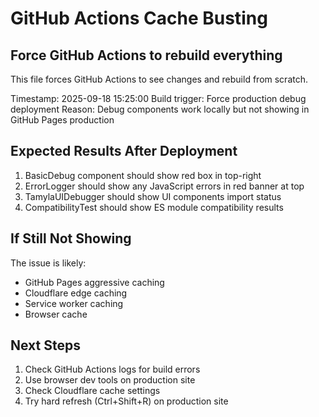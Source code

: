 # GitHub Actions Cache Busting

## Force GitHub Actions to rebuild everything

This file forces GitHub Actions to see changes and rebuild from scratch.

Timestamp: 2025-09-18 15:25:00
Build trigger: Force production debug deployment
Reason: Debug components work locally but not showing in GitHub Pages production

## Expected Results After Deployment

1. BasicDebug component should show red box in top-right
2. ErrorLogger should show any JavaScript errors in red banner at top
3. TamylaUIDebugger should show UI components import status
4. CompatibilityTest should show ES module compatibility results

## If Still Not Showing

The issue is likely:
- GitHub Pages aggressive caching
- Cloudflare edge caching
- Service worker caching
- Browser cache

## Next Steps

1. Check GitHub Actions logs for build errors
2. Use browser dev tools on production site
3. Check Cloudflare cache settings
4. Try hard refresh (Ctrl+Shift+R) on production site
